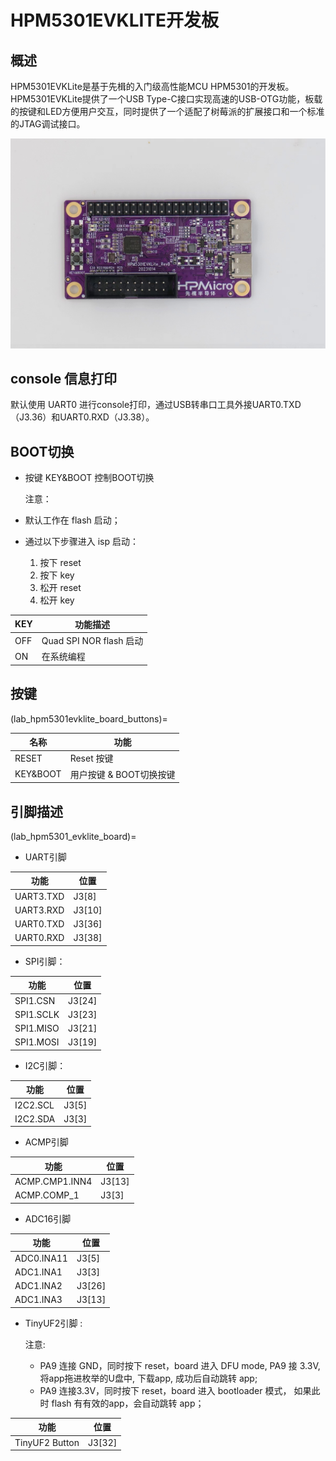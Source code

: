 # HPM5301EVKLITE开发板

## 概述

HPM5301EVKLite是基于先楫的入门级高性能MCU HPM5301的开发板。HPM5301EVKLite提供了一个USB Type-C接口实现高速的USB-OTG功能，板载的按键和LED方便用户交互，同时提供了一个适配了树莓派的扩展接口和一个标准的JTAG调试接口。

![hpm5301evklite](doc/hpm5301evklite.png "hpm5301evklite")

## console 信息打印

默认使用 UART0 进行console打印，通过USB转串口工具外接UART0.TXD（J3.36）和UART0.RXD（J3.38）。

## BOOT切换

- 按键 KEY&BOOT 控制BOOT切换

  注意：
- 默认工作在 flash 启动；
- 通过以下步骤进入 isp 启动：
  1. 按下 reset
  2. 按下 key
  3. 松开 reset
  4. 松开 key

|    KEY   | 功能描述                |
| -------- | ----------------------- |
|    OFF   | Quad SPI NOR flash 启动 |
|    ON    | 在系统编程               |

## 按键

(lab_hpm5301evklite_board_buttons)=

| 名称     | 功能                         |
| -------- | --------------------------- |
| RESET    | Reset 按键                   |
| KEY&BOOT | 用户按键 & BOOT切换按键      |

## 引脚描述

(lab_hpm5301_evklite_board)=

- UART引脚

| 功能      | 位置   |
| --------- | ------ |
| UART3.TXD | J3[8]  |
| UART3.RXD | J3[10] |
| UART0.TXD | J3[36] |
| UART0.RXD | J3[38] |

- SPI引脚：

| 功能      | 位置    |
| --------- | ------ |
| SPI1.CSN  | J3[24] |
| SPI1.SCLK | J3[23] |
| SPI1.MISO | J3[21] |
| SPI1.MOSI | J3[19] |

- I2C引脚：

| 功能     | 位置   |
| -------- | ------|
| I2C2.SCL | J3[5] |
| I2C2.SDA | J3[3] |

- ACMP引脚

| 功能           | 位置   |
| -------------- | ------ |
| ACMP.CMP1.INN4 | J3[13] |
| ACMP.COMP_1    | J3[3]  |

- ADC16引脚

| 功能       | 位置    |
| ---------- | ------ |
| ADC0.INA11 | J3[5]  |
| ADC1.INA1  | J3[3]  |
| ADC1.INA2  | J3[26] |
| ADC1.INA3  | J3[13] |

- TinyUF2引脚 :

  注意:
  - PA9 连接 GND，同时按下 reset，board 进入 DFU mode, PA9 接 3.3V, 将app拖进枚举的U盘中, 下载app, 成功后自动跳转 app;
  - PA9 连接3.3V，同时按下 reset，board 进入 bootloader 模式， 如果此时 flash 有有效的app，会自动跳转 app；

| 功能           | 位置    |
| -------------- | ------ |
| TinyUF2 Button | J3[32] |

